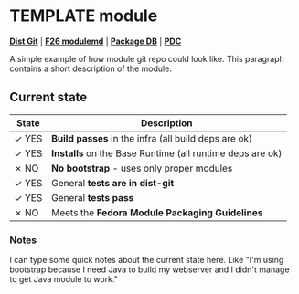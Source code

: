 # TEMPLATE module

[**Dist Git**](http://pkgs.fedoraproject.org/cgit/modules/nginx.git/) |
[**F26 modulemd**](http://pkgs.fedoraproject.org/cgit/modules/nginx.git/tree/nginx.yaml?h=f26) |
[**Package DB**](https://admin.fedoraproject.org/pkgdb/package/modules/nginx/) |
[**PDC**](https://pdc.fedoraproject.org/rest_api/v1/unreleasedvariants/?active=True&variant_name=nginx)


A simple example of how module git repo could look like. This paragraph contains a short description of the module.

## Current state

| State | Description |
|-------|-------------|
| ✓ YES | **Build passes** in the infra (all build deps are ok) |
| ✓ YES | **Installs** on the Base Runtime (all runtime deps are ok) |
| ✗ NO  | **No bootstrap** - uses only proper modules |
| ✓ YES | General **tests are in dist-git** |
| ✓ YES | General **tests pass** |
| ✗ NO  | Meets the **Fedora Module Packaging Guidelines** |

### Notes

I can type some quick notes about the current state here. Like "I'm using bootstrap because I need Java to build my webserver and I didn't manage to get Java module to work."


